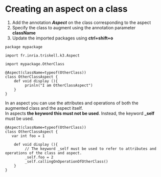 # Creating an aspect on a class
1. Add the annotation _**Aspect**_ on the class corresponding to the aspect
2. Specify the class to augment using the annotation parameter **className**
3. Update the imported packages using **ctrl+shift+o**


```xtend
package mypackage

import fr.inria.triskell.k3.Aspect

import mypackage.OtherClass

@Aspect(className=typeof(OtherClass))
class OtherClassAspect {
    def void display (){
         prinln("I am OtherClassAspect")
    }
}
```

In an aspect you can use the attributes and operations of both the augmented class and the aspect itself.<br/>
In aspects **the keyword this must not be used**.
Instead, the keyword **_self** must be used.

```xtend
@Aspect(className=typeof(OtherClass))
class OtherClassAspect {
   var int foo = 1

    def void display (){
         // The keyword _self must be used to refer to attributes and operations of the class and aspect.
         _self.foo = 2
         _self.callingOnOperationOfOtherClass()
    }
}
```

